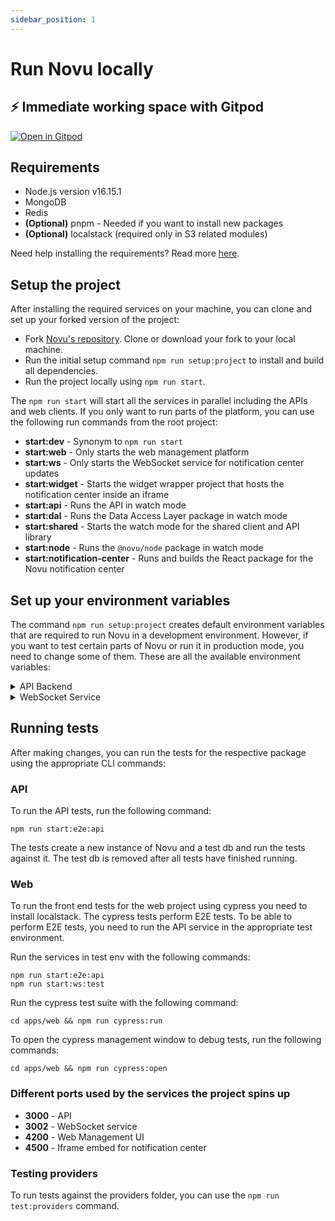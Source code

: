 ```yaml
---
sidebar_position: 1
---
```


# Run Novu locally

## ⚡ Immediate working space with Gitpod

[![Open in Gitpod](https://gitpod.io/button/open-in-gitpod.svg)](https://gitpod.io/#https://github.com/novuhq/novu)

## Requirements

- Node.js version v16.15.1
- MongoDB
- Redis
- **(Optional)** pnpm - Needed if you want to install new packages
- **(Optional)** localstack (required only in S3 related modules)

Need help installing the requirements? Read more [here](https://novuhq.notion.site/Dev-Machine-Setup-98d274c80fa249b0b0be75b9a7a72acb#a0e6bf0db22f46d8a2677692f986e366).

## Setup the project

After installing the required services on your machine, you can clone and set up your forked version of the project:

- Fork [Novu's repository](https://github.com/novuhq/novu). Clone or download your fork to your local machine.
- Run the initial setup command `npm run setup:project` to install and build all dependencies.
- Run the project locally using `npm run start`.

The `npm run start` will start all the services in parallel including the APIs and web clients.
If you only want to run parts of the platform, you can use the following run commands from the root project:

- **start:dev** - Synonym to `npm run start`
- **start:web** - Only starts the web management platform
- **start:ws** - Only starts the WebSocket service for notification center updates
- **start:widget** - Starts the widget wrapper project that hosts the notification center inside an iframe
- **start:api** - Runs the API in watch mode
- **start:dal** - Runs the Data Access Layer package in watch mode
- **start:shared** - Starts the watch mode for the shared client and API library
- **start:node** - Runs the `@novu/node` package in watch mode
- **start:notification-center** - Runs and builds the React package for the Novu notification center

## Set up your environment variables

The command `npm run setup:project` creates default environment variables that are required to run Novu in a development environment.
However, if you want to test certain parts of Novu or run it in production mode, you need to change some of them. These are all the available environment variables: 

<details>
    <summary>API Backend</summary>
    <div>
      <ul>
        <li><code>NODE_ENV</code> (default: local)<br />The environment of the app. Possible values are: dev, test, prod, ci, local</li>
        <li><code>S3_LOCAL_STACK</code><br />The AWS endpoint for the S3 Bucket required for storing various media</li>
        <li><code>S3_BUCKET_NAME</code><br />The name of the S3 Bucket</li>
        <li><code>S3_REGION</code><br />The AWS region of the S3 Bucket</li>
        <li><code>PORT</code><br />The port on which the API backend should listen on</li>
        <li><code>FRONT_BASE_URL</code><br />The base url on which your frontend is accessible for the user. (e.g. web.novu.co)</li>
        <li><code>DISABLE_USER_REGISTRATION</code> (default: false)<br />If users should not be able to create new accounts. Possible values are: true, false</li>
        <li><code>REDIS_HOST</code><br />The domain / IP of your redis instance</li>
        <li><code>REDIS_PORT</code><br />The port of your redis instance</li>
        <li><code>REDIS_PASSWORD</code><br />Optional password of your redis instance</li>
        <li><code>JWT_SECRET</code><br />The secret keybase which is used to encrypt / verify the tokens issued for authentication</li>
        <li><code>SENDGRID_API_KEY</code><br />The api key of the Sendgrid account used to send various emails</li>
        <li><code>MONGO_URL</code><br />The URL of your MongoDB instance</li>
        <li><code>NOVU_API_KEY</code><br />The api key of web.novu.co used to send various emails</li>
        <li><code>SENTRY_DSN</code><br />The DSN of sentry.io used to report errors happening in production</li>
      </ul>
    </div>
</details>

<details>
    <summary>WebSocket Service</summary>
    <div>
      <ul>
        <li><code>NODE_ENV</code> (default: local)<br />The environment of the app. Possible values are: dev, test, prod, ci, local</li>
        <li><code>SENTRY_DSN</code><br />The DSN of sentry.io used to report errors happening in production</li>
        <li><code>REDIS_HOST</code><br />The domain / IP of your redis instance</li>
        <li><code>REDIS_PORT</code><br />The port of your redis instance</li>
        <li><code>REDIS_DB_INDEX</code><br />The database index of your redis instance</li>
        <li><code>REDIS_PASSWORD</code><br />Optional password of your redis instance</li>
        <li><code>JWT_SECRET</code><br />The secret keybase which is used to encrypt / verify the tokens issued for authentication</li>
        <li><code>MONGO_URL</code><br />The URL of your MongoDB instance</li>
        <li><code>PORT</code><br />The port on which the WebSocket service should listen on</li>
      </ul>
    </div>
</details>

## Running tests

After making changes, you can run the tests for the respective package using the appropriate CLI commands:

### API

To run the API tests, run the following command:

```shell
npm run start:e2e:api
```

The tests create a new instance of Novu and a test db and run the tests against it. The test db is removed after all tests have finished running.

### Web

To run the front end tests for the web project using cypress you need to install localstack.
The cypress tests perform E2E tests. To be able to perform E2E tests, you need to run the API service in the appropriate test environment.

Run the services in test env with the following commands:


```shell
npm run start:e2e:api
npm run start:ws:test
```

Run the cypress test suite with the following command:

```shell
cd apps/web && npm run cypress:run
```

To open the cypress management window to debug tests, run the following commands:

```shell
cd apps/web && npm run cypress:open
```

### Different ports used by the services the project spins up

- **3000** - API
- **3002** - WebSocket service
- **4200** - Web Management UI
- **4500** - Iframe embed for notification center

### Testing providers

To run tests against the providers folder, you can use the `npm run test:providers` command.
